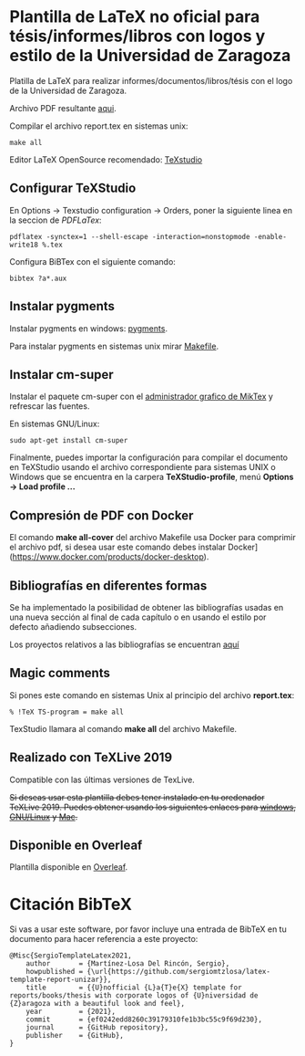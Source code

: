 # Plantilla de LaTeX no oficial para tésis/informes/libros con logos y estilo de la Universidad de Zaragoza

Platilla de LaTeX para realizar informes/documentos/libros/tésis con el logo de la Universidad de Zaragoza.

Archivo PDF resultante [aqui](report.pdf).

Compilar el archivo report.tex en sistemas unix:

```
make all
```

Editor LaTeX OpenSource recomendado: [TeXstudio](https://www.texstudio.org/)

## Configurar TeXStudio

En Options -> Texstudio configuration -> Orders, poner la siguiente linea en la seccion de *PDFLaTex*:

```
pdflatex -synctex=1 --shell-escape -interaction=nonstopmode -enable-write18 %.tex
```

Configura BiBTex con el siguiente comando:

```
bibtex ?a*.aux
```

## Instalar pygments

Instalar pygments en windows: [pygments](https://tex.stackexchange.com/questions/369600/how-to-install-pygments-on-windows-7).

Para instalar pygments en sistemas unix mirar [Makefile](Makefile).

## Instalar cm-super

Instalar el paquete cm-super con el [administrador grafico de MikTex](https://tex.stackexchange.com/questions/88368/how-do-i-invoke-cm-super) y refrescar las fuentes.

En sistemas GNU/Linux:

```
sudo apt-get install cm-super
```

Finalmente, puedes importar la configuración para compilar el documento en TeXStudio usando el archivo correspondiente para sistemas UNIX o Windows que se encuentra en la carpera **TeXStudio-profile**, menú **Options -> Load profile ...**

## Compresión de PDF con Docker

El comando **make all-cover** del archivo Makefile usa Docker para comprimir el archivo pdf, si desea usar este comando debes instalar Docker](https://www.docker.com/products/docker-desktop).

## Bibliografías en diferentes formas

Se ha implementado la posibilidad de obtener las bibliografías usadas en una nueva sección al final de cada capítulo o en usando el estilo por defecto añadiendo subsecciones.

Los proyectos relativos a las bibliografías se encuentran [aquí](bibliography-work-report)

## Magic comments

Si pones este comando en sistemas Unix al principio del archivo **report.tex**:

```
% !TeX TS-program = make all
```

TexStudio llamara al comando **make all** del archivo Makefile.

## Realizado con TeXLive 2019

Compatible con las últimas versiones de TexLive.

~~Si deseas usar esta plantilla debes tener instalado en tu oredenador TeXLive 2019. Puedes obtener usando los siguientes enlaces para [windows](install-texlive2019-windows.md), [GNU/Linux](install-texlive2019-linux.md) y [Mac](install-texlive2019-mac.md).~~

## Disponible en Overleaf

Plantilla disponible en [Overleaf](https://cs.overleaf.com/latex/templates/latex-phd-template-unizar/cfgtthjfynrx).

# Citación BibTeX

Si vas a usar este software, por favor incluye una entrada de BibTeX en tu documento para hacer referencia a este proyecto:

```
@Misc{SergioTemplateLatex2021,
	author       = {Martínez-Losa Del Rincón, Sergio},
	howpublished = {\url{https://github.com/sergiomtzlosa/latex-template-report-unizar}},
	title        = {{U}nofficial {L}a{T}e{X} template for reports/books/thesis with corporate logos of {U}niversidad de {Z}aragoza with a beautiful look and feel},
	year         = {2021},
	commit       = {ef0242edd8260c39179310fe1b3bc55c9f69d230},
	journal      = {GitHub repository},
	publisher    = {GitHub},
}
```
